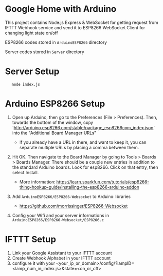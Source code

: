 # Google Home with Arduino
This project contains Node.js Express & WebSocket for getting request from IFTTT Webhook service and send it to ESP8266 WebSocket Client for changing light state on/off

ESP8266 codes stored in `ArduinoESP8266` directory

Server codes stored in `Server` directory

# Server Setup
       node index.js

# Arduino ESP8266 Setup
1. Open up Arduino, then go to the Preferences (File > Preferences). Then, towards the bottom of the window, copy 'http://arduino.esp8266.com/stable/package_esp8266com_index.json' into the "Additional Board Manager URLs"
    * If you already have a URL in there, and want to keep it, you can separate multiple URLs by placing a comma between them.
1. Hit OK. Then navigate to the Board Manager by going to Tools > Boards > Boards Manager. There should be a couple new entries in addition to the standard Arduino boards. Look for esp8266. Click on that entry, then select Install.
    * More information: https://learn.sparkfun.com/tutorials/esp8266-thing-hookup-guide/installing-the-esp8266-arduino-addon

1. Add `ArduinoESP8266/ESP8266-Websocket` to Arduino libraries
    * https://github.com/morrissinger/ESP8266-Websocket
1. Config your Wifi and your server informations in `ArduinoESP8266/ESP8266-Websocket/ESP8266.c`

# IFTTT Setup
1. Link your Google Assistant to your IFTTT account
1. Create Webhook Alphabet in your IFTTT account
1. configure it with your <your_ip_or_domain>/config/?lampID=<lamp_num_in_index.js>&state=<on_or_off>

